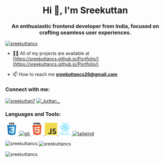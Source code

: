 <h1 align="center">Hi 👋, I'm Sreekuttan</h1>
<h3 align="center">An enthusiastic frontend developer from India, focused on crafting seamless user experiences.</h3>

<p align="left"> <a href="https://github.com/ryo-ma/github-profile-trophy"><img src="https://github-profile-trophy.vercel.app/?username=sreekuttancs" alt="sreekuttancs" /></a> </p>

- 👨‍💻 All of my projects are available at [https://sreekuttancs.github.io/Portfolio/](https://sreekuttancs.github.io/Portfolio/)

- 📫 How to reach me **sreekuttancs26@gmail.com**

<h3 align="left">Connect with me:</h3>
<p align="left">
<a href="https://linkedin.com/in/sreekuttan7" target="blank"><img align="center" src="https://raw.githubusercontent.com/rahuldkjain/github-profile-readme-generator/master/src/images/icons/Social/linked-in-alt.svg" alt="sreekuttan7" height="30" width="40" /></a>
<a href="https://instagram.com/_kxttan._" target="blank"><img align="center" src="https://raw.githubusercontent.com/rahuldkjain/github-profile-readme-generator/master/src/images/icons/Social/instagram.svg" alt="_kxttan._" height="30" width="40" /></a>
</p>

<h3 align="left">Languages and Tools:</h3>
<p align="left"> <a href="https://www.w3schools.com/css/" target="_blank" rel="noreferrer"> <img src="https://raw.githubusercontent.com/devicons/devicon/master/icons/css3/css3-original-wordmark.svg" alt="css3" width="40" height="40"/> </a> <a href="https://git-scm.com/" target="_blank" rel="noreferrer"> <img src="https://www.vectorlogo.zone/logos/git-scm/git-scm-icon.svg" alt="git" width="40" height="40"/> </a> <a href="https://www.w3.org/html/" target="_blank" rel="noreferrer"> <img src="https://raw.githubusercontent.com/devicons/devicon/master/icons/html5/html5-original-wordmark.svg" alt="html5" width="40" height="40"/> </a> <a href="https://developer.mozilla.org/en-US/docs/Web/JavaScript" target="_blank" rel="noreferrer"> <img src="https://raw.githubusercontent.com/devicons/devicon/master/icons/javascript/javascript-original.svg" alt="javascript" width="40" height="40"/> </a> <a href="https://reactjs.org/" target="_blank" rel="noreferrer"> <img src="https://raw.githubusercontent.com/devicons/devicon/master/icons/react/react-original-wordmark.svg" alt="react" width="40" height="40"/> </a> <a href="https://tailwindcss.com/" target="_blank" rel="noreferrer"> <img src="https://www.vectorlogo.zone/logos/tailwindcss/tailwindcss-icon.svg" alt="tailwind" width="40" height="40"/> </a> </p>

<p><img align="left" src="https://github-readme-stats.vercel.app/api/top-langs?username=sreekuttancs&show_icons=true&locale=en&layout=compact" alt="sreekuttancs" /></p>

<p>&nbsp;<img align="center" src="https://github-readme-stats.vercel.app/api?username=sreekuttancs&show_icons=true&locale=en" alt="sreekuttancs" /></p>

<p><img align="center" src="https://github-readme-streak-stats.herokuapp.com/?user=sreekuttancs&" alt="sreekuttancs" /></p>
